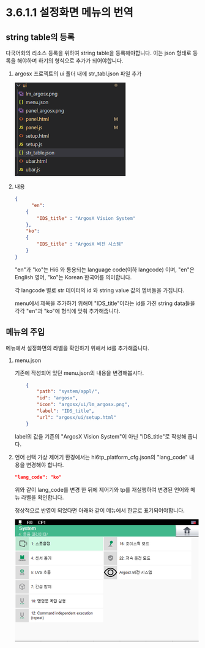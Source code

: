 # 3.6.1.1 설정화면 메뉴의 번역 

## string table의 등록
다국어화의 리소스 등록을 위하여 string table을 등록해야합니다.
이는 json 형태로 등록을 해야하며 하기의 형식으로 추가가 되어야합니다.

1) argosx 프로젝트의 ui 폴더 내에 str_tabl.json 파일 추가

    ![](../../../_assets/image_85.png)

2) 내용
    ``` json
    {
          "en":
        {
            "IDS_title" : "ArgosX Vision System"
        },
        "ko": 
        {
            "IDS_title" : "ArgosX 비전 시스템"
        }
    }
    ```

    "en"과 "ko"는 Hi6 와 통용되는 language code(이하 langcode) 이며, "en"은 English 영어, "ko"는 Korean 한국어를 의미합니다.

    각 langcode 별로 str 데이터의 id 와 string value 값의 멤버들을 가집니다.

    menu에서 제목을 추가하기 위해여 "IDS_title"이라는 id를 가진 string data들을 각각 "en"과 "ko"에 형식에 맞춰 추가해줍니다.

## 메뉴의 주입
메뉴에서 설정화면의 라벨을 확인하기 위해서 id를 추가해줍니다.

1) menu.json
    
    기존에 작성되어 있던 menu.json의 내용을 변경해봅시다.

    ``` json
        {
            "path": "system/appl/",
            "id": "argosx",
            "icon": "argosx/ui/lm_argosx.png",
            "label": "IDS_title",
            "url": "argosx/ui/setup.html"
        }
    ```
    label의 값을 기존의 "ArgosX Vision System"이 아닌 "IDS_title"로 작성해 줍니다.

2) 언어 선택
    가상 제어기 환경에서는 hi6tp_platform_cfg.json의 "lang_code" 내용을 변경해야 합니다.

    ``` json
    "lang_code": "ko"
    ```
    위와 같이 lang_code를 변경 한 뒤에 제어기와 tp를 재실행하여 변경된 언어와 메뉴 라벨을 확인합니다.

    정상적으로 반영이 되었다면 아래와 같이 메뉴에서 한글로 표기되어야합니다.
    
    ![](../../../_assets/image_86.png)

